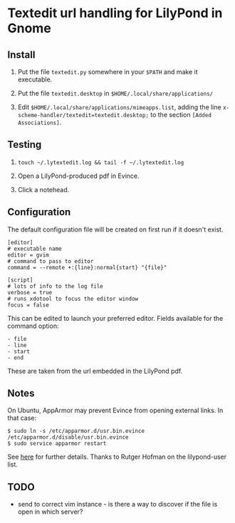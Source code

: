 # Textedit url handling for LilyPond in Gnome

## Install

1. Put the file `textedit.py` somewhere in your `$PATH` and make it executable.

1. Put the file `textedit.desktop` in `$HOME/.local/share/applications/`

1. Edit `$HOME/.local/share/applications/mimeapps.list`, adding the line
   `x-scheme-handler/textedit=textedit.desktop;`
   to the section `[Added Associations]`.

## Testing

1. `touch ~/.lytextedit.log && tail -f ~/.lytextedit.log`

1. Open a LilyPond-produced pdf in Evince.

1. Click a notehead.

## Configuration

The default configuration file will be created on first run if it doesn't exist.

```config
[editor]
# executable name
editor = gvim
# command to pass to editor
command = --remote +:{line}:normal{start} "{file}"

[script]
# lots of info to the log file
verbose = true
# runs xdotool to focus the editor window
focus = false
```

This can be edited to launch your preferred editor. Fields available for the
command option:

    - file
    - line
    - start
    - end

These are taken from the url embedded in the LilyPond pdf.

## Notes

On Ubuntu, AppArmor may prevent Evince from opening external links. In that
case:

    $ sudo ln -s /etc/apparmor.d/usr.bin.evince /etc/apparmor.d/disable/usr.bin.evince
    $ sudo service apparmor restart

See [here][1] for further details. Thanks to Rutger Hofman on the lilypond-user
list.

[1]: http://xubuntugeek.blogspot.nl/2012/05/fix-evince-is-unable-to-open-external.html

## TODO

- send to correct vim instance - is there a way to discover if the file is open
  in which server?

